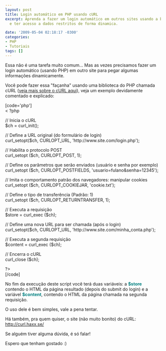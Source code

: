 ```yaml
---
layout: post
title: Login automático em PHP usando cURL
excerpt: Aprenda a fazer um login automático em outros sites usando a biblioteca cURL
  e ter acesso a dados restritos de forma dinamica.

date: '2009-05-04 02:18:17 -0300'
categories:
- PHP
- Tutoriais
tags: []
---
```

<p>Essa não é uma tarefa muito comum... Mas as vezes precisamos fazer um login automático (usando PHP) em outro site para pegar algumas informações dinamicamente.</p>
<p>Você pode fazer essa "façanha" usando uma biblioteca do PHP chamada cURL (<a title="Documentação Oficial do cURL" href="http://br2.php.net/manual/pt_BR/book.curl.php" target="_blank">veja mais sobre o cURL aqui</a>), veja um exemplo devidamente comentado e explicado:</p>
<p>[code='php']<br />
< ?php</p>
<p>// Inicia o cURL<br />
$ch = curl_init();</p>
<p>// Define a URL original (do formulário de login)<br />
curl_setopt($ch, CURLOPT_URL, 'http://www.site.com/login.php');</p>
<p>// Habilita o protocolo POST<br />
curl_setopt ($ch, CURLOPT_POST, 1);</p>
<p>// Define os parâmetros que serão enviados (usuário e senha por exemplo)<br />
curl_setopt ($ch, CURLOPT_POSTFIELDS, 'usuario=fulano&senha=12345');</p>
<p>// Imita o comportamento patrão dos navegadores: manipular cookies<br />
curl_setopt ($ch, CURLOPT_COOKIEJAR, 'cookie.txt');</p>
<p>// Define o tipo de transferência (Padrão: 1)<br />
curl_setopt ($ch, CURLOPT_RETURNTRANSFER, 1);</p>
<p>// Executa a requisição<br />
$store = curl_exec ($ch);</p>
<p>// Define uma nova URL para ser chamada (após o login)<br />
curl_setopt($ch, CURLOPT_URL, 'http://www.site.com/minha_conta.php');</p>
<p>// Executa a segunda requisição<br />
$content = curl_exec ($ch);</p>
<p>// Encerra o cURL<br />
curl_close ($ch);</p>
<p>?><br />
[/code]</p>
<p>No fim da execução deste script você terá duas variáveis: a <span style="color: #008080;"><strong>$store</strong></span> contendo o HTML da página resultado (depois do submit do login) e a variável <span style="color: #008080;"><strong>$content</strong></span>, contendo o HTML da página chamada na segunda requisição.</p>
<p>O uso dele é bem simples, vale a pena tentar.</p>
<p>Há também, pra quem quiser, o site (não muito bonito) do cURL: <a title="cURL" href="http://curl.haxx.se/" target="_blank">http://curl.haxx.se/</a></p>
<p>Se alguém tiver alguma dúvida, é só falar!</p>
<p>Espero que tenham gostado :)</p>
